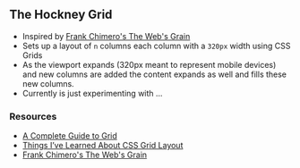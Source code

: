## The Hockney Grid

- Inspired by [Frank Chimero's The Web's Grain](https://frankchimero.com/writing/the-webs-grain/)
- Sets up a layout of `n` columns each column with a `320px` width using CSS Grids
- As the viewport expands (320px meant to represent mobile devices) and new columns are added the content expands as well and fills these new columns.
- Currently is just experimenting with ...


### Resources

- [A Complete Guide to Grid](https://css-tricks.com/snippets/css/complete-guide-grid/)
- [Things I’ve Learned About CSS Grid Layout ](https://css-tricks.com/things-ive-learned-css-grid-layout/)
- [Frank Chimero's The Web's Grain](https://frankchimero.com/writing/the-webs-grain/)
